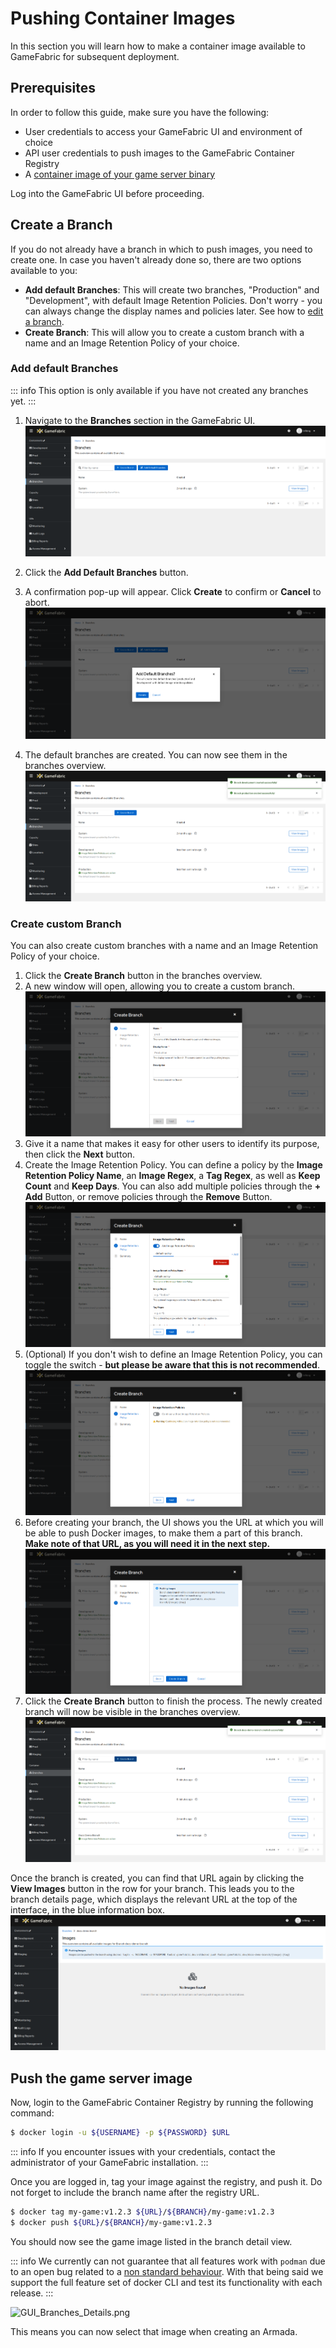 # Pushing Container Images

In this section you will learn how to make a container image available to
GameFabric for subsequent deployment.

## Prerequisites

In order to follow this guide, make sure you have the following:

* User credentials to access your GameFabric UI and environment of choice
* API user credentials to push images to the GameFabric Container Registry
* A [container image of your game server binary](building-a-container-image.md)

Log into the GameFabric UI before proceeding.

## Create a Branch

If you do not already have a branch in which to push images, you need to create one.
In case you haven't already done so, there are two options available to you:
- **Add default Branches**: This will create two branches, "Production" and "Development", with default Image Retention Policies. Don't worry - you can always change the display names and policies later. See how to [edit a branch](edit-a-branch.md).
- **Create Branch**: This will allow you to create a custom branch with a name and an Image Retention Policy of your choice.

### Add default Branches
::: info
This option is only available if you have not created any branches yet.
:::

1. Navigate to the **Branches** section in the GameFabric UI.
![GUI_branches_empty_overview.png](images/branches/GUI_branches_empty_overview.png)

2. Click the **Add Default Branches** button.
3. A confirmation pop-up will appear. Click **Create** to confirm or **Cancel** to abort.
![GUI_branches_add_default.png](images/branches/GUI_branches_add_default.png)

4. The default branches are created. You can now see them in the branches overview.
![GUI_branches_created_default.png](images/branches/GUI_branches_created_default.png)


### Create custom Branch
You can also create custom branches with a name and an Image Retention Policy of your choice.

1. Click the **Create Branch** button in the branches overview.
2. A new window will open, allowing you to create a custom branch.
![GUI_branches_create.png](images/branches/GUI_branches_create.png)
3. Give it a name that makes it easy for other users to identify its purpose, then click the **Next** button.
4. Create the Image Retention Policy. You can define a policy by the **Image Retention Policy Name**, an **Image Regex**, a **Tag Regex**, as well as **Keep Count** and **Keep Days**. You can also add multiple policies through the **+ Add** Button, or remove policies through the **Remove** Button.
![GUI_branches_create_policy.png](images/branches/GUI_branches_create_policy.png)
5. (Optional) If you don't wish to define an Image Retention Policy, you can toggle the switch - **but please be aware that this is not recommended**.
![GUI_branches_create_no_policies.png](images/branches/GUI_branches_create_no_policies.png)
6. Before creating your branch, the UI shows you the URL at which you will be able to push Docker images, to make them a part of this branch. **Make note of that URL, as you will need it in the next step.**
![GUI_branches_create_summary.png](images/branches/GUI_branches_create_summary.png)
7. Click the **Create Branch** button to finish the process. The newly created branch will now be visible in the branches overview.
![GUI_branches_created.png](images/branches/GUI_branches_created.png)

Once the branch is created, you can find that URL again by clicking the **View Images** button in the row for your branch. This leads you to the branch details page, which displays the relevant URL at the top of the interface, in the blue information box.
![GUI_branches_see_url.png](images/branches/GUI_branches_see_url.png)


## Push the game server image

Now, login to the GameFabric Container Registry by running the following command:

```bash
$ docker login -u ${USERNAME} -p ${PASSWORD} $URL
```

::: info
If you encounter issues with your credentials, contact the administrator of your GameFabric installation.
:::

Once you are logged in, tag your image against the registry, and push it.
Do not forget to include the branch name after the registry URL.

```bash
$ docker tag my-game:v1.2.3 ${URL}/${BRANCH}/my-game:v1.2.3
$ docker push ${URL}/${BRANCH}/my-game:v1.2.3
```

You should now see the game image listed in the branch detail view.

::: info
We currently can not guarantee that all features work with `podman` due to an open bug related to a [non standard behaviour](https://github.com/containers/podman/issues/15187).
With that being said we support the full feature set of docker CLI and test its functionality with each release.
:::

![GUI_Branches_Details.png](images/armada/GUI_Branches_Details.png)

This means you can now select that image when creating an Armada.

